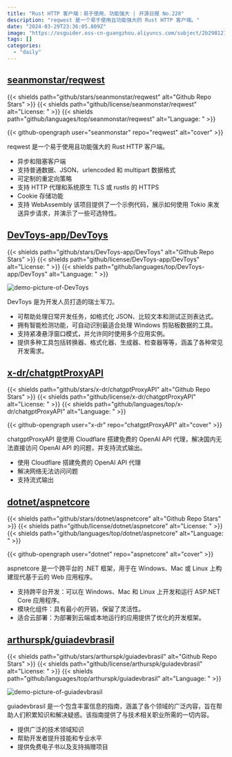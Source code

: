 ```yaml
---
title: "Rust HTTP 客户端：易于使用、功能强大 | 开源日报 No.228"
description: "reqwest 是一个易于使用且功能强大的 Rust HTTP 客户端。"
date: "2024-03-29T23:36:05.809Z"
image: "https://osguider.oss-cn-guangzhou.aliyuncs.com/subject/2b298121d6bcbbff2df23c1bf16040bf.png"
tags: []
categories:
  - "daily"
---
```


## [seanmonstar/reqwest](https://github.com/seanmonstar/reqwest)

{{< shields path="github/stars/seanmonstar/reqwest" alt="Github Repo Stars" >}} {{< shields path="github/license/seanmonstar/reqwest" alt="License: " >}} {{< shields path="github/languages/top/seanmonstar/reqwest" alt="Language: " >}}

{{< github-opengraph user="seanmonstar" repo="reqwest" alt="cover" >}}

reqwest 是一个易于使用且功能强大的 Rust HTTP 客户端。

- 异步和阻塞客户端
- 支持普通数据、JSON、urlencoded 和 multipart 数据格式
- 可定制的重定向策略
- 支持 HTTP 代理和系统原生 TLS 或 rustls 的 HTTPS
- Cookie 存储功能
- 支持 WebAssembly
该项目提供了一个示例代码，展示如何使用 Tokio 来发送异步请求，并演示了一些可选特性。
  
## [DevToys-app/DevToys](https://github.com/DevToys-app/DevToys)

{{< shields path="github/stars/DevToys-app/DevToys" alt="Github Repo Stars" >}} {{< shields path="github/license/DevToys-app/DevToys" alt="License: " >}} {{< shields path="github/languages/top/DevToys-app/DevToys" alt="Language: " >}}

![demo-picture-of-DevToys](https://static.osguider.com/subject/github/DevToys-app/DevToys/533d3bc400e36d9c8d5a681e5a6b5e71.png)

DevToys 是为开发人员打造的瑞士军刀。

- 可帮助处理日常开发任务，如格式化 JSON、比较文本和测试正则表达式。
- 拥有智能检测功能，可自动识别最适合处理 Windows 剪贴板数据的工具。
- 支持紧凑悬浮窗口模式，并允许同时使用多个应用实例。
- 提供多种工具包括转换器、格式化器、生成器、检查器等等，涵盖了各种常见开发需求。
  
## [x-dr/chatgptProxyAPI](https://github.com/x-dr/chatgptProxyAPI)

{{< shields path="github/stars/x-dr/chatgptProxyAPI" alt="Github Repo Stars" >}} {{< shields path="github/license/x-dr/chatgptProxyAPI" alt="License: " >}} {{< shields path="github/languages/top/x-dr/chatgptProxyAPI" alt="Language: " >}}

{{< github-opengraph user="x-dr" repo="chatgptProxyAPI" alt="cover" >}}

chatgptProxyAPI 是使用 Cloudflare 搭建免费的 OpenAI API 代理，解决国内无法直接访问 OpenAI API 的问题，并支持流式输出。

- 使用 Cloudflare 搭建免费的 OpenAI API 代理
- 解决网络无法访问问题
- 支持流式输出
  
## [dotnet/aspnetcore](https://github.com/dotnet/aspnetcore)

{{< shields path="github/stars/dotnet/aspnetcore" alt="Github Repo Stars" >}} {{< shields path="github/license/dotnet/aspnetcore" alt="License: " >}} {{< shields path="github/languages/top/dotnet/aspnetcore" alt="Language: " >}}

{{< github-opengraph user="dotnet" repo="aspnetcore" alt="cover" >}}

aspnetcore 是一个跨平台的 .NET 框架，用于在 Windows、Mac 或 Linux 上构建现代基于云的 Web 应用程序。

- 支持跨平台开发：可以在 Windows、Mac 和 Linux 上开发和运行 ASP.NET Core 应用程序。
- 模块化组件：具有最小的开销，保留了灵活性。
- 适合云部署：为部署到云端或本地运行的应用提供了优化的开发框架。
  
## [arthurspk/guiadevbrasil](https://github.com/arthurspk/guiadevbrasil)

{{< shields path="github/stars/arthurspk/guiadevbrasil" alt="Github Repo Stars" >}} {{< shields path="github/license/arthurspk/guiadevbrasil" alt="License: " >}} {{< shields path="github/languages/top/arthurspk/guiadevbrasil" alt="Language: " >}}

![demo-picture-of-guiadevbrasil](https://static.osguider.com/subject/github/arthurspk/guiadevbrasil/8e60de02ecb5c0d6b2392c193c652142.png)

guiadevbrasil 是一个包含丰富信息的指南，涵盖了各个领域的广泛内容，旨在帮助人们积累知识和解决疑惑。该指南提供了与技术相关职业所需的一切内容。

- 提供广泛的技术领域知识
- 帮助开发者提升技能和专业水平
- 提供免费电子书以及支持捐赠项目
  
